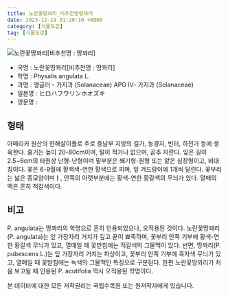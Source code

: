 ```yaml
---
title: 노란꽃땅꽈리_비추천명땅꽈리
date: 2023-12-19 01:20:10 +0800
category: [식물도감]
tag: [식물도감]
---
```




![노란꽃땅꽈리[비추천명 : 땅꽈리]](/fileUpload/plants/basic/Solanaceae/Physalis/1019201/1019201_20230904133906064files_th2.jpg)
- 국명 : 노란꽃땅꽈리[비추천명 : 땅꽈리]
- 학명 : Physalis angulata L.
- 과명 : 앵글러 - 가지과 (Solanaceae) APG Ⅳ- 가지과 (Solanaceae)
- 일본명 : ヒロハフウリンホオズキ
- 영문명 : 


## 형태
아메리카 원산의 한해살이풀로 주로 중남부 지방의 길가, 농경지, 빈터, 하천가 등에 생육한다. 줄기는 높이 20-80cm이며, 털이 적거나 없으며, 곧추 자란다. 잎은 길이 2.5~6cm의 타원상 난형-난형이며 밑부분은 쐐기형-원형 또는 얕은 심장형이고, 비대칭이다. 꽃은 6-9월에 황백색-연한 황색으로 피며, 잎 겨드랑이에 1개씩 달린다. 꽃부리는 넓은 종모양이며ㅑ, 안쪽의 아랫부분에는 황색-연한 황갈색의 무늬가 있다. 열매의 맥은 흔히 적갈색이다.
## 비고
P. angulata는 땅꽈리의 학명으로 흔히 인용되었으나, 오적용된 것이다. 노란꽃땅꽈리(P. angulata)는 잎 가장자리 거치가 깊고 끝이 뾰족하며, 꽃부리 안쪽 기부에 황색-연한 황갈색 무늬가 있고, 열매일 때 꽃받침에는 적갈색의 그물맥이 있다. 반면, 땅꽈리(P. pubescens L.)는 잎 가장자리 거치는 파상이고, 꽃부리 안쪽 기부에 흑자색 무늬가 있고,  열매일 때 꽃받침에는 녹색의 그물맥인 특징으로 구분된다. 한편 노란꽃땅꽈리가 처음 보고될 때 인용된 P. acutifolia 역시 오적용된 학명이다.






본 데이터에 대한 모든 저작권리는 국립수목원 또는 원저작자에게 있습니다.
